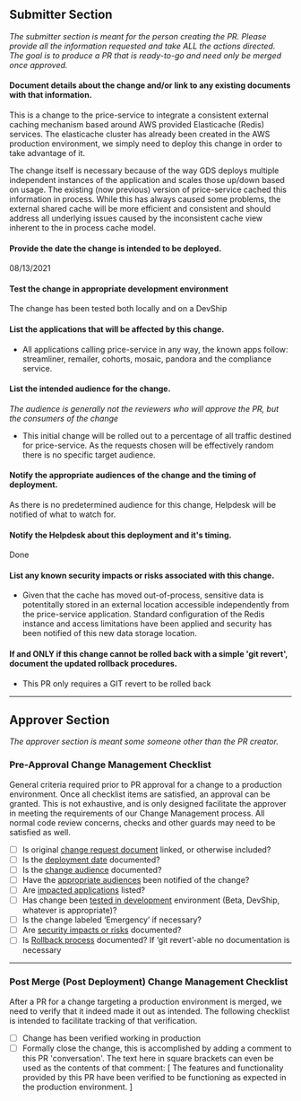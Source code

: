 ## Submitter Section

*The submitter section is meant for the person creating the PR.  Please provide all the information requested and take ALL the actions directed. The goal is to produce a PR that is ready-to-go and need only be merged once approved.*

#### Document details about the change and/or link to any existing documents with that information.

This is a change to the price-service to integrate a consistent external caching mechanism based around AWS provided Elasticache (Redis) services. The elasticache cluster has already been created in the AWS production environment, we simply need to deploy this change in order to take advantage of it.

The change itself is necessary because of the way GDS deploys multiple independent instances of the application and scales those up/down based on usage. The existing (now previous) version of price-service cached this information in process. While this has always caused some problems, the external shared cache will be more efficient and consistent and should address all underlying issues caused by the inconsistent cache view inherent to the in process cache model.

#### Provide the date the change is intended to be deployed.

08/13/2021

#### Test the change in appropriate development environment

The change has been tested both locally and on a DevShip

#### List the applications that will be affected by this change.

- All applications calling price-service in any way, the known apps follow: streamliner, remailer, cohorts, mosaic, pandora and the compliance service.

#### List the intended audience for the change.

*The audience is generally not the reviewers who will approve the PR, but the consumers of the change*

- This initial change will be rolled out to a percentage of all traffic destined for price-service. As the requests chosen will be effectively random there is no specific target audience.

#### Notify the appropriate audiences of the change and the timing of deployment.

As there is no predetermined audience for this change, Helpdesk will be notified of what to watch for.

#### Notify the Helpdesk about this deployment and it's timing.

Done

#### List any known security impacts or risks associated with this change.

- Given that the cache has moved out-of-process, sensitive data is potentitally stored in an external location accessible independently from the price-service application. Standard configuration of the Redis instance and access limitations have been applied and security has been notified of this new data storage location.

#### If and ONLY if this change cannot be rolled back with a simple 'git revert', document the updated rollback procedures.

- This PR only requires a GIT revert to be rolled back

---

## Approver Section

*The approver section is meant some someone other than the PR creator.*

### Pre-Approval Change Management Checklist

General criteria required prior to PR approval for a change to a production environment. Once all checklist items are satisfied, an approval can be granted. This is not exhaustive, and is only designed facilitate the approver in meeting the requirements of our Change Management process.  All normal code review concerns, checks and other guards may need to be satisfied as well.

- [ ] Is original [change request document](#document-details-about-the-change-andor-link-to-any-existing-documents-with-that-information) linked, or otherwise included?
- [ ] Is the [deployment date](#provide-the-date-the-change-is-intended-to-be-deployed) documented? 
- [ ] Is the [change audience](#list-the-applications-that-will-be-affected-by-this-change) documented?
- [ ] Have the [appropriate audiences](#notify-the-appropriate-audiences-of-the-change-and-the-timing-of-deployment) been notified of the change?
- [ ] Are [impacted applications](#list-the-applications-that-will-be-affected-by-this-change) listed?
- [ ] Has change been [tested in development](#test-the-change-in-appropriate-development-environment) environment (Beta, DevShip, whatever is appropriate)?
- [ ] Is the change labeled ‘Emergency’ if necessary?
- [ ] Are [security impacts or risks](#list-any-known-security-impacts-or-risks-associated-with-this-change) documented?
- [ ] Is [Rollback process](#if-and-only-if-this-change-cannot-be-rolled-back-with-a-simple-git-revert-document-the-rollback-procedures) documented? If ‘git revert’-able no documentation is necessary

---

### Post Merge (Post Deployment) Change Management Checklist

After a PR for a change targeting a production environment is merged, we need to verify that it indeed made it out as intended. The following checklist is intended to facilitate tracking of that verification.

- [ ] Change has been verified working in production
- [ ] Formally close the change, this is accomplished by adding a comment to this PR 'conversation'. The text here in square brackets can even be used as the contents of that comment: [ The features and functionality provided by this PR have been verified to be functioning as expected in the production environment. ]
